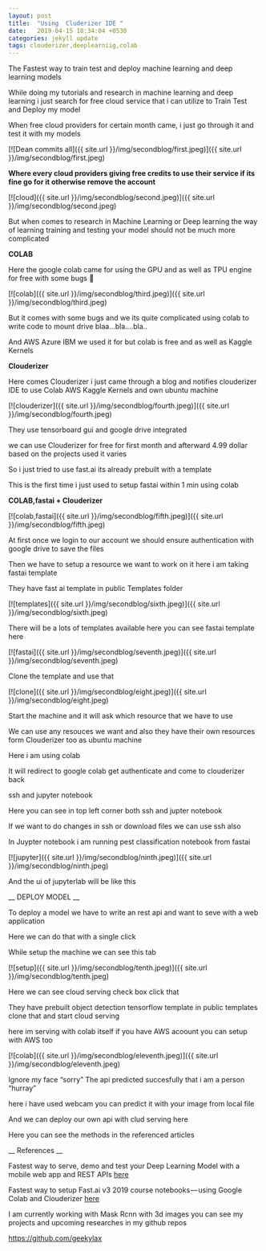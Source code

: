 ```yaml
---
layout: post
title:  "Using  Cluderizer IDE "
date:   2019-04-15 18:34:04 +0530
categories: jekyll update
tags: clouderizer,deeplearniig,colab
---
```

The Fastest way to train test and deploy machine learning and deep learning models

While doing my tutorials and research in machine learning and deep learning i just search for free cloud service that i can utilize to Train Test and Deploy my model

When free cloud providers for certain month came, i just go through it and test it with my models

[![Dean commits all]({{ site.url }}/img/secondblog/first.jpeg)]({{ site.url }}/img/secondblog/first.jpeg)

<!-- 
[!free]({{ site.url }}/img/secondblog/first.jpeg)]({{ site.url }}/img/secondblog/first.jpeg)
 -->

**Where every cloud providers giving free credits to use their service if its fine go for it otherwise remove the account**


[![cloud]({{ site.url }}/img/secondblog/second.jpeg)]({{ site.url }}/img/secondblog/second.jpeg)

But when comes to research in Machine Learning or Deep learning the way of learning training and testing your model should not be much more complicated


__COLAB__

Here the google colab came for using the GPU and as well as TPU engine for free with some bugs 🤣

[![colab]({{ site.url }}/img/secondblog/third.jpeg)]({{ site.url }}/img/secondblog/third.jpeg)


But it comes with some bugs and we its quite complicated using colab to write code to mount drive blaa…bla….bla..

And AWS Azure IBM we used it for but colab is free and as well as Kaggle Kernels

__Clouderizer__

Here comes Clouderizer i just came through a blog and notifies clouderizer IDE to use Colab AWS Kaggle Kernels and own ubuntu machine


[![clouderizer]({{ site.url }}/img/secondblog/fourth.jpeg)]({{ site.url }}/img/secondblog/fourth.jpeg)


They use tensorboard gui and google drive integrated

we can use Clouderizer for free for first month and afterward 4.99 dollar based on the projects used it varies

So i just tried to use fast.ai its already prebuilt with a template

This is the first time i just used to setup fastai within 1 min using colab

**COLAB,fastai + Clouderizer**


[![colab,fastai]({{ site.url }}/img/secondblog/fifth.jpeg)]({{ site.url }}/img/secondblog/fifth.jpeg)


At first once we login to our account we should ensure authentication with google drive to save the files


Then we have to setup a resource we want to work on it here i am taking fastai template

They have fast ai template in public Templates folder


[![templates]({{ site.url }}/img/secondblog/sixth.jpeg)]({{ site.url }}/img/secondblog/sixth.jpeg)


There will be a lots of templates available here you can see fastai template here

[![fastai]({{ site.url }}/img/secondblog/seventh.jpeg)]({{ site.url }}/img/secondblog/seventh.jpeg)


Clone the template and use that


[![clone]({{ site.url }}/img/secondblog/eight.jpeg)]({{ site.url }}/img/secondblog/eight.jpeg)


Start the machine and it will ask which resource that we have to use


We can use any resouces we want and also they have their own resources form Clouderizer too as ubuntu machine

Here i am using colab

It will redirect to google colab get authenticate and come to clouderizer back


ssh and jupyter notebook

Here you can see in top left corner both ssh and jupter notebook

If we want to do changes in ssh or download files we can use ssh also

In Juypter notebook i am running pest classification notebook from fastai

[![jupyter]({{ site.url }}/img/secondblog/ninth.jpeg)]({{ site.url }}/img/secondblog/ninth.jpeg)


And the ui of jupyterlab will be like this

__ DEPLOY MODEL __

To deploy a model we have to write an rest api and want to seve with a web application

Here we can do that with a single click

While setup the machine we can see this tab


[![setup]({{ site.url }}/img/secondblog/tenth.jpeg)]({{ site.url }}/img/secondblog/tenth.jpeg)


Here we can see cloud serving check box click that

They have prebuilt object detection tensorflow template in public templates clone that and start cloud serving

here im serving with colab itself if you have AWS acoount you can setup with AWS too


[![colab]({{ site.url }}/img/secondblog/eleventh.jpeg)]({{ site.url }}/img/secondblog/eleventh.jpeg)


Ignore my face “sorry”
The api predicted succesfully that i am a person “hurray”

here i have used webcam you can predict it with your image from local file

And we can deploy our own api with clud serving here

Here you can see the methods in the referenced articles


__ References __


Fastest way to serve, demo and test your Deep Learning Model with a mobile web app and REST APIs [here](https://towardsdatascience.com/fastest-way-to-serve-demo-and-test-your-deep-learning-model-with-a-mobile-web-app-and-rest-apis-38cfbbf90a52)


Fastest way to setup Fast.ai v3 2019 course notebooks — using Google Colab and Clouderizer [here](https://medium.com/@prakash_31206/fastest-way-to-setup-fast-ai-course-notebooks-for-free-using-google-colab-gpu-and-clouderizer-c8a004e1d50d)




I am currently working with Mask Rcnn with 3d images you can see my projects and upcoming researches in my github repos

https://github.com/geekylax


